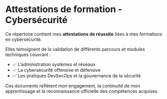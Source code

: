 #  Attestations de formation - Cybersécurité

Ce répertoire contient mes **attestations de réussite** liées à mes formations en cybersécurité.  

Elles témoignent de la validation de différents parcours et modules techniques couvrant :  
- ✅ L’administration systèmes et réseaux  
- ✅ La cybersécurité offensive et défensive  
- ✅ Les pratiques DevSecOps et la gouvernance de la sécurité  

Ces documents reflètent mon engagement, la continuité de mon apprentissage et la reconnaissance officielle des compétences acquises.

